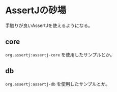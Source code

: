 # AssertJの砂場

手触りが良いAssertJを使えるようになる。

## core

`org.assertj:assertj-core` を使用したサンプルとか。

## db

`org.assertj:assertj-db` を使用したサンプルとか。


